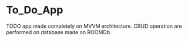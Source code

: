 # To_Do_App
TODO app made completely on MVVM architecture. CRUD operation are performed on database made on ROOMDb.
